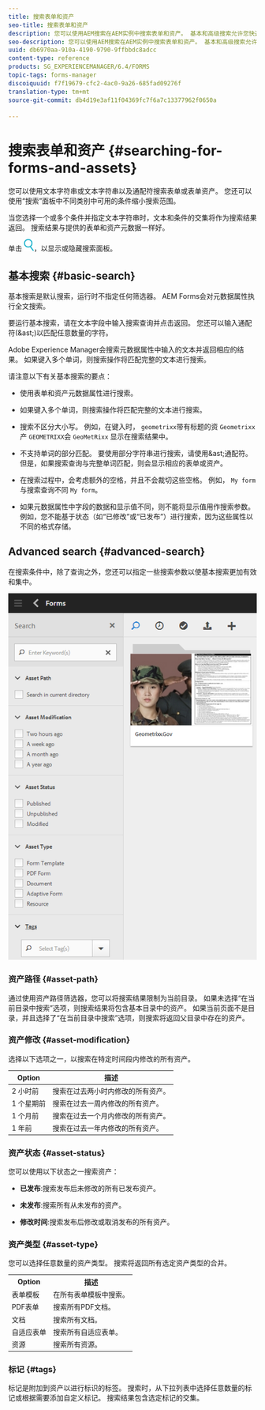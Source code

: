 ```yaml
---
title: 搜索表单和资产
seo-title: 搜索表单和资产
description: 您可以使用AEM搜索在AEM实例中搜索表单和资产。 基本和高级搜索允许您快速定位资产。
seo-description: 您可以使用AEM搜索在AEM实例中搜索表单和资产。 基本和高级搜索允许您快速定位资产。
uuid: db6970aa-910a-4190-9790-9ffbbdc8adcc
content-type: reference
products: SG_EXPERIENCEMANAGER/6.4/FORMS
topic-tags: forms-manager
discoiquuid: f7f19679-cfc2-4ac0-9a26-685fad09276f
translation-type: tm+mt
source-git-commit: db4d19e3af11f04369fc7f6a7c13377962f0650a

---
```



# 搜索表单和资产 {#searching-for-forms-and-assets}

您可以使用文本字符串或文本字符串以及通配符搜索表单或表单资产。 您还可以使用“搜索”面板中不同类别中可用的条件缩小搜索范围。

当您选择一个或多个条件并指定文本字符串时，文本和条件的交集将作为搜索结果返回。 搜索结果与提供的表单和资产元数据一样好。

单击 ![aem6forms_search](assets/aem6forms_search.png)，以显示或隐藏搜索面板。

## 基本搜索 {#basic-search}

基本搜索是默认搜索，运行时不指定任何筛选器。 AEM Forms会对元数据属性执行全文搜索。

要运行基本搜索，请在文本字段中输入搜索查询并点击返回。 您还可以输入通配符(&amp;ast;)以匹配任意数量的字符。

Adobe Experience Manager会搜索元数据属性中输入的文本并返回相应的结果。 如果键入多个单词，则搜索操作将匹配完整的文本进行搜索。

请注意以下有关基本搜索的要点：

* 使用表单和资产元数据属性进行搜索。
* 如果键入多个单词，则搜索操作将匹配完整的文本进行搜索。
* 搜索不区分大小写。 例如，在键入时， `geometrixx`带有标题的资 `Geometrixx`产 `GEOMETRIXX`会 `GeoMetRixx` 显示在搜索结果中。

* 不支持单词的部分匹配。 要使用部分字符串进行搜索，请使用&amp;ast;通配符。 但是，如果搜索查询与完整单词匹配，则会显示相应的表单或资产。
* 在搜索过程中，会考虑额外的空格，并且不会裁切这些空格。 例如， `My form` 与搜索查询不同 `My form`。

* 如果元数据属性中字段的数据和显示值不同，则不能将显示值用作搜索参数。 例如，您不能基于状态（如“已修改”或“已发布”）进行搜索，因为这些属性以不同的格式存储。

## Advanced search {#advanced-search}

在搜索条件中，除了查询之外，您还可以指定一些搜索参数以使基本搜索更加有效和集中。

![AEM表单和资产搜索的搜索字段和参数或筛选器](assets/search_forms_assets.png)

### 资产路径 {#asset-path}

通过使用资产路径筛选器，您可以将搜索结果限制为当前目录。 如果未选择“在当前目录中搜索”选项，则搜索结果将包含基本目录中的资产。 如果当前页面不是目录，并且选择了“在当前目录中搜索”选项，则搜索将返回父目录中存在的资产。

### 资产修改 {#asset-modification}

选择以下选项之一，以搜索在特定时间段内修改的所有资产。

| **Option** | **描述** |
|---|---|
| 2 小时前 | 搜索在过去两小时内修改的所有资产。 |
| 1 个星期前 | 搜索在过去一周内修改的所有资产。 |
| 1 个月前 | 搜索在过去一个月内修改的所有资产。 |
| 1 年前 | 搜索在过去一年内修改的所有资产。 |

### 资产状态 {#asset-status}

您可以使用以下状态之一搜索资产：

* **已发布**:搜索发布后未修改的所有已发布资产。

* **未发布**:搜索所有从未发布的资产。

* **修改时间**:搜索发布后修改或取消发布的所有资产。

### 资产类型 {#asset-type}

您可以选择任意数量的资产类型。 搜索将返回所有选定资产类型的合并。

<table> 
 <tbody>
  <tr>
   <th>Option</th> 
   <th>描述</th> 
  </tr>
  <tr>
   <td>表单模板<br /> </td> 
   <td>在所有表单模板中搜索。<br /> </td> 
  </tr>
  <tr>
   <td>PDF表单</td> 
   <td>搜索所有PDF文档。</td> 
  </tr>
  <tr>
   <td>文档</td> 
   <td>搜索所有文档。</td> 
  </tr>
  <tr>
   <td>自适应表单<br /> </td> 
   <td>搜索所有自适应表单。</td> 
  </tr>
  <tr>
   <td>资源</td> 
   <td>搜索所有资源。<br /> </td> 
  </tr>
 </tbody>
</table>

### 标记 {#tags}

标记是附加到资产以进行标识的标签。 搜索时，从下拉列表中选择任意数量的标记或根据需要添加自定义标记。 搜索结果包含选定标记的交集。
